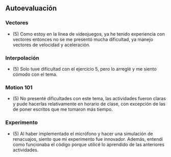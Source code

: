 ## Autoevaluación
### Vectores
* (5) Como estoy en la línea de videojuegos, ya he tenido experiencia con vectores entonces no se me presentó mucha dificultad, ya manejo vectores de velocidad y aceleración.
### Interpolación
* (5) Solo tuve dificultad con el ejercicio 5, pero lo arreglé y me siento cómodo con el tema.
### Motion 101
* (5) No presenté dificultades con este tema, las actividades fueron claras y pude hacerlas relativamente en horario de clase, con excepción de las de poner escritos que me tomaron más tiempo.
### Experimento
* (5) Al haber implementado el micrófono y hacer una simulación de renacuajos, siento que mi experimento fue innovador. Además, entendí como funcionaba el código porque utilicé lo aprendido de las anteriores actividades.
